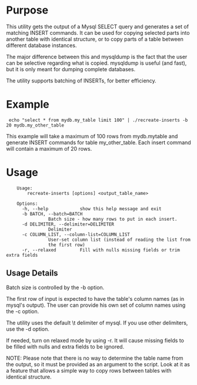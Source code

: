 # Purpose 

This utility gets the output of a Mysql SELECT query and generates a set of matching INSERT commands. It can be used for copying selected parts into another table with identical structure, or to copy parts of a table between different database instances.

The major difference between this and mysqldump is the fact that the user can be selective regarding what is copied. mysqldump is useful (and fast), but it is only meant for dumping complete databases. 

The utility supports batching of INSERTs, for better efficiency.

# Example
     echo "select * from mydb.my_table limit 100" | ./recreate-inserts -b 20 mydb.my_other_table

This example will take a maximum of 100 rows from mydb.mytable and generate INSERT commands for table my_other_table. Each insert command will contain a maximum of 20 rows.

# Usage
		Usage: 
			recreate-inserts [options] <output_table_name>

		Options:
		  -h, --help            show this help message and exit
		  -b BATCH, --batch=BATCH
					Batch size - how many rows to put in each insert.
		  -d DELIMITER, --delimiter=DELIMITER
					Delimiter
		  -c COLUMN_LIST, --column-list=COLUMN_LIST
					User-set column list (instead of reading the list from
					the first row)
		  -r, --relaxed         Fill with nulls missing fields or trim extra fields

## Usage Details

Batch size is controlled by the -b option.

The first row of input is expected to have the table's column names (as in mysql's output). The user can provide his own set of column names using the -c option.

The utility uses the default \t delimiter of mysql. If you use other delimiters, use the -d option.

If needed, turn on relaxed mode by using -r. It will cause missing fields to be filled with nulls and extra fields to be ignored.

NOTE: Please note that there is no way to determine the table name from the output, so it must be provided as an argument
     to the script. Look at it as a feature that allows a simple way to copy rows between tables with identical structure.

